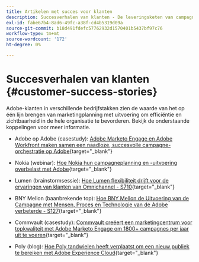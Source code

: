 ```yaml
---
title: Artikelen met succes voor klanten
description: Succesverhalen van klanten - De leveringsketen van campagnes optimaliseren met Marketo en Workfront
exl-id: fabe67b4-8ad6-49fc-a38f-cd4b5319d09a
source-git-commit: b18d491fdefc57762932d1570401b5437bf97c76
workflow-type: tm+mt
source-wordcount: '172'
ht-degree: 0%

---
```


# Succesverhalen van klanten {#customer-success-stories}

Adobe-klanten in verschillende bedrijfstakken zien de waarde van het op één lijn brengen van marketingplanning met uitvoering om efficiëntie en zichtbaarheid in de hele organisatie te bevorderen. Bekijk de onderstaande koppelingen voor meer informatie.

* Adobe op Adobe (casestudy): [Adobe Marketo Engage en Adobe Workfront maken samen een naadloze, succesvolle campagne-orchestratie op Adobe](https://business.adobe.com/customer-success-stories/adobe-campaign-orchestration-case-study){target="_blank"}

* Nokia (webinar): [Hoe Nokia hun campagneplanning en -uitvoering overbelast met Adobe](https://engage.adobe.com/MarWF22Q4WBR-Registration.html){target="_blank"}

* Lumen (brainstormsessie): [Hoe Lumen flexibiliteit drijft voor de ervaringen van klanten van Omnichannel - S710](https://business.adobe.com/summit/2022/sessions/how-lumen-drives-agility-for-omnichannel-customer-s710.html){target="_blank"}

* BNY Mellon (baanbrekende top): [Hoe BNY Mellon de Uitvoering van de Campagne met Mensen, Proces en Technologie van de Adobe verbeterde - S127](https://business.adobe.com/events/experience-makers-live/2022/sessions/how-bny-mellon-improved-campaign-execution-with-pe-s127.html){target="_blank"}

* Commvault (casestudy): [Commvault creëert een marketingcentrum voor topkwaliteit met Adobe Marketo Engage om 1800+ campagnes per jaar uit te voeren](https://business.adobe.com/customer-success-stories/commvault-case-study){target="_blank"}

* Poly (blog): [Hoe Poly tandwielen heeft verplaatst om een nieuw publiek te bereiken met Adobe Experience Cloud](https://business.adobe.com/blog/basics/how-poly-shifted-gears-reach-new-audiences-adobe-experience-cloud){target="_blank"}
